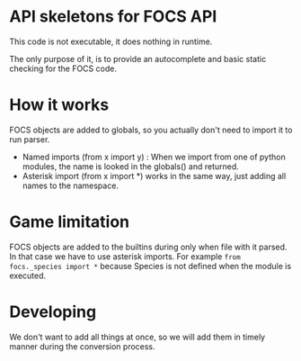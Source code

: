 # API skeletons for FOCS API

This code is not executable, it does nothing in runtime. 

The only purpose of it, is to provide an autocomplete and basic static checking for the FOCS code.

# How it works
FOCS objects are added to globals, so you actually don't need to import it to run parser.

- Named imports (from x import y) : When we import from one of python modules, the name is looked in the globals() and returned.
- Asterisk import (from x import *) works in the same way, just adding all names to the namespace.

# Game limitation
FOCS objects are added to the builtins during only when file with it parsed. In that case we have to use asterisk imports.
For example `from focs._species import *` because Species is not defined when the module is executed.

# Developing
We don't want to add all things at once, so we will add them in timely manner during the conversion process.
